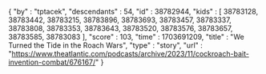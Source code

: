 {
  "by" : "tptacek",
  "descendants" : 54,
  "id" : 38782944,
  "kids" : [ 38783128, 38783442, 38783215, 38783896, 38783693, 38783457, 38783337, 38783808, 38783353, 38783643, 38783520, 38783576, 38783657, 38783585, 38783083 ],
  "score" : 103,
  "time" : 1703691209,
  "title" : "We Turned the Tide in the Roach Wars",
  "type" : "story",
  "url" : "https://www.theatlantic.com/podcasts/archive/2023/11/cockroach-bait-invention-combat/676167/"
}
